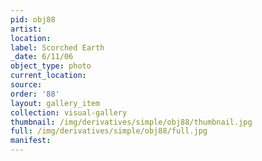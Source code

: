 ```yaml
---
pid: obj88
artist: 
location: 
label: Scorched Earth
_date: 6/11/06
object_type: photo
current_location: 
source: 
order: '88'
layout: gallery_item
collection: visual-gallery
thumbnail: /img/derivatives/simple/obj88/thumbnail.jpg
full: /img/derivatives/simple/obj88/full.jpg
manifest: 
---
```

